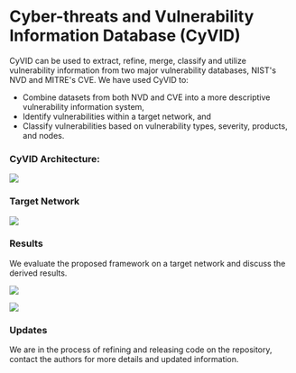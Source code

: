 # Cyber-threats and Vulnerability Information Database (CyVID)
CyVID can be used to extract, refine, merge, classify and utilize vulnerability information from two major vulnerability databases, NIST's NVD and MITRE's CVE.
We have used CyVID to:
* Combine datasets from both NVD and CVE into a more descriptive vulnerability information system, 
* Identify vulnerabilities within a target network, and 
* Classify vulnerabilities based on vulnerability types, severity, products, and nodes. 

### CyVID Architecture:
<img src="https://github.com/callmead/Risk-Assessment-VDB-Extension/blob/master/images/Module_flow.png"><br>


### Target Network
<img src="https://github.com/callmead/Risk-Assessment-VDB-Extension/blob/master/images/Industrial_Network.png"><br>


### Results
We evaluate the proposed framework on a target network and discuss the derived results.

<img src="https://github.com/callmead/Risk-Assessment-VDB-Extension/blob/master/images/cve_relations.png"><br>

<img src="https://github.com/callmead/Risk-Assessment-VDB-Extension/blob/master/images/cwe-prods.png"><br>

### Updates
We are in the process of refining and releasing code on the repository, contact the authors for more details and updated information.
